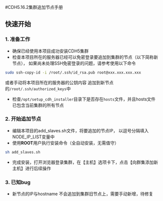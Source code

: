 #CDH5.16.2集群追加节点手册

## 快速开始
### 1. 准备工作
- 确保已经使用本项目成功安装CDH5集群
- 检查本项目所在的服务器已经可以免密登录要追加到集群的节点（以下简称新节点），
如果尚未处理SSH免密登录的问题，请参考使用以下命令
```bash
sudo ssh-copy-id -i /root/.ssh/id_rsa.pub root@xxx.xxx.xxx.xxx
```
或者手动将本项目所在的服务器的公钥内容 追加到新节点的`/root/.ssh/authorized_keys`中
- 检查`/opt/setup_cdh_installer`目录下是否存在`hosts`文件，并且hosts文件已包含当前集群的所有节点

### 2. 开始追加节点
- 编辑本项目的add_slaves.sh文件，将要追加的节点IP， 以逗号分隔填入NODE_IP_LIST变量中
- 使用**ROOT**用户执行安装命令（全自动安装，无需值守）
```bash
sh add_slaves.sh
```
- 完成安装，打开浏览器登录集群，在【主机】选项卡下，点击【向群集添加新主机】进行后续操作

### 3. 已知bug
- 新节点的IP与hostname 不会追加到集群旧节点上，需要手动新增，待修复   